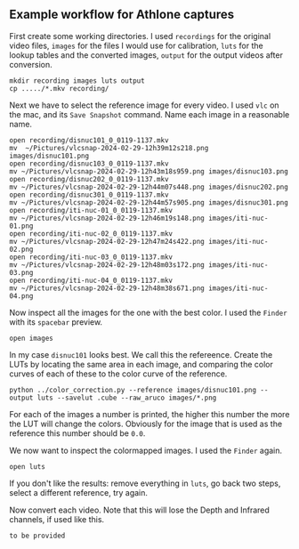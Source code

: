 ## Example workflow for Athlone captures

First create some working directories. I used `recordings` for the original video files, `images` for the files I would use for calibration, `luts` for the lookup tables and the converted images, `output` for the output videos after conversion.

```
mkdir recording images luts output
cp ...../*.mkv recording/
```

Next we have to select the reference image for every video. I used `vlc` on the mac, and its `Save Snapshot` command. Name each image in a reasonable name.

```
open recording/disnuc101_0_0119-1137.mkv
mv  ~/Pictures/vlcsnap-2024-02-29-12h39m12s218.png images/disnuc101.png
open recording/disnuc103_0_0119-1137.mkv
mv ~/Pictures/vlcsnap-2024-02-29-12h43m18s959.png images/disnuc103.png
open recording/disnuc202_0_0119-1137.mkv
mv ~/Pictures/vlcsnap-2024-02-29-12h44m07s448.png images/disnuc202.png
open recording/disnuc301_0_0119-1137.mkv
mv ~/Pictures/vlcsnap-2024-02-29-12h44m57s905.png images/disnuc301.png
open recording/iti-nuc-01_0_0119-1137.mkv
mv ~/Pictures/vlcsnap-2024-02-29-12h46m19s148.png images/iti-nuc-01.png
open recording/iti-nuc-02_0_0119-1137.mkv
mv ~/Pictures/vlcsnap-2024-02-29-12h47m24s422.png images/iti-nuc-02.png
open recording/iti-nuc-03_0_0119-1137.mkv
mv ~/Pictures/vlcsnap-2024-02-29-12h48m03s172.png images/iti-nuc-03.png
open recording/iti-nuc-04_0_0119-1137.mkv
mv ~/Pictures/vlcsnap-2024-02-29-12h48m38s671.png images/iti-nuc-04.png
```

Now inspect all the images for the one with the best color. I used the `Finder` with its `spacebar` preview.
```
open images
```

In my case `disnuc101` looks best. We call this the refereence. Create the LUTs by locating the same area in each image, and comparing the color curves of each of these to the color curve of the reference.

```
python ../color_correction.py --reference images/disnuc101.png --output luts --savelut .cube --raw_aruco images/*.png
```

For each of the images a number is printed, the higher this number the more the LUT will change the colors. Obviously for the image that is used as the reference this number should be `0.0`.

We now want to inspect the colormapped images. I used the `Finder` again.

```
open luts
```

If you don't like the results: remove everything in `luts`, go back two steps, select a different reference, try again.

Now convert each video. Note that this will lose the Depth and Infrared channels, if used like this.

```
to be provided
```
